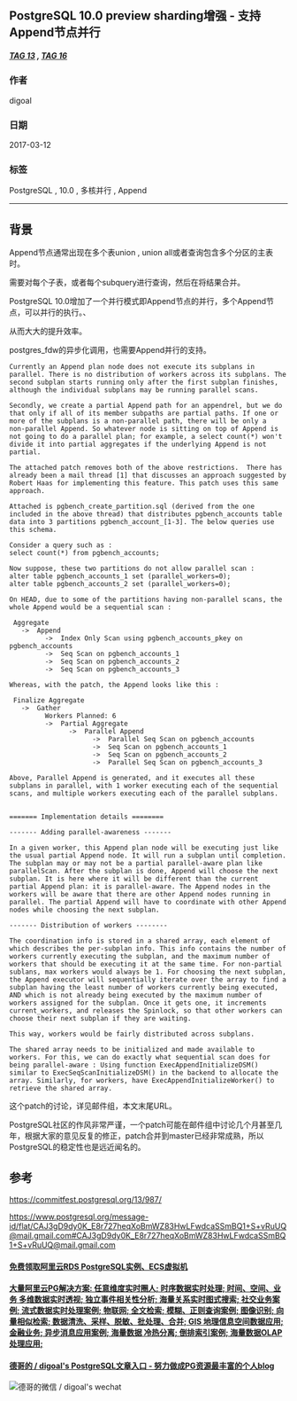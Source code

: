 ## PostgreSQL 10.0 preview sharding增强 - 支持Append节点并行     
##### [TAG 13](../class/13.md) , [TAG 16](../class/16.md)
                                    
### 作者                                                                                 
digoal                               
                                      
### 日期                                 
2017-03-12                                
                                  
### 标签                               
PostgreSQL , 10.0 , 多核并行 , Append  
                                    
----                              
                                       
## 背景             
Append节点通常出现在多个表union , union all或者查询包含多个分区的主表时。  
  
需要对每个子表，或者每个subquery进行查询，然后在将结果合并。  
  
PostgreSQL 10.0增加了一个并行模式即Append节点的并行，多个Append节点，可以并行的执行。、  
  
从而大大的提升效率。  
  
postgres_fdw的异步化调用，也需要Append并行的支持。  
    
```    
Currently an Append plan node does not execute its subplans in  
parallel. There is no distribution of workers across its subplans. The  
second subplan starts running only after the first subplan finishes,  
although the individual subplans may be running parallel scans.  
  
Secondly, we create a partial Append path for an appendrel, but we do  
that only if all of its member subpaths are partial paths. If one or  
more of the subplans is a non-parallel path, there will be only a  
non-parallel Append. So whatever node is sitting on top of Append is  
not going to do a parallel plan; for example, a select count(*) won't  
divide it into partial aggregates if the underlying Append is not  
partial.  
  
The attached patch removes both of the above restrictions.  There has  
already been a mail thread [1] that discusses an approach suggested by  
Robert Haas for implementing this feature. This patch uses this same  
approach.  
  
Attached is pgbench_create_partition.sql (derived from the one  
included in the above thread) that distributes pgbench_accounts table  
data into 3 partitions pgbench_account_[1-3]. The below queries use  
this schema.  
  
Consider a query such as :  
select count(*) from pgbench_accounts;  
  
Now suppose, these two partitions do not allow parallel scan :  
alter table pgbench_accounts_1 set (parallel_workers=0);  
alter table pgbench_accounts_2 set (parallel_workers=0);  
  
On HEAD, due to some of the partitions having non-parallel scans, the  
whole Append would be a sequential scan :  
  
 Aggregate  
   ->  Append  
         ->  Index Only Scan using pgbench_accounts_pkey on pgbench_accounts  
         ->  Seq Scan on pgbench_accounts_1  
         ->  Seq Scan on pgbench_accounts_2  
         ->  Seq Scan on pgbench_accounts_3  
  
Whereas, with the patch, the Append looks like this :  
  
 Finalize Aggregate  
   ->  Gather  
         Workers Planned: 6  
         ->  Partial Aggregate  
               ->  Parallel Append  
                     ->  Parallel Seq Scan on pgbench_accounts  
                     ->  Seq Scan on pgbench_accounts_1  
                     ->  Seq Scan on pgbench_accounts_2  
                     ->  Parallel Seq Scan on pgbench_accounts_3  
  
Above, Parallel Append is generated, and it executes all these  
subplans in parallel, with 1 worker executing each of the sequential  
scans, and multiple workers executing each of the parallel subplans.  
  
  
======= Implementation details ========  
  
------- Adding parallel-awareness -------  
  
In a given worker, this Append plan node will be executing just like  
the usual partial Append node. It will run a subplan until completion.  
The subplan may or may not be a partial parallel-aware plan like  
parallelScan. After the subplan is done, Append will choose the next  
subplan. It is here where it will be different than the current  
partial Append plan: it is parallel-aware. The Append nodes in the  
workers will be aware that there are other Append nodes running in  
parallel. The partial Append will have to coordinate with other Append  
nodes while choosing the next subplan.  
  
------- Distribution of workers --------  
  
The coordination info is stored in a shared array, each element of  
which describes the per-subplan info. This info contains the number of  
workers currently executing the subplan, and the maximum number of  
workers that should be executing it at the same time. For non-partial  
sublans, max workers would always be 1. For choosing the next subplan,  
the Append executor will sequentially iterate over the array to find a  
subplan having the least number of workers currently being executed,  
AND which is not already being executed by the maximum number of  
workers assigned for the subplan. Once it gets one, it increments  
current_workers, and releases the Spinlock, so that other workers can  
choose their next subplan if they are waiting.  
  
This way, workers would be fairly distributed across subplans.  
  
The shared array needs to be initialized and made available to  
workers. For this, we can do exactly what sequential scan does for  
being parallel-aware : Using function ExecAppendInitializeDSM()  
similar to ExecSeqScanInitializeDSM() in the backend to allocate the  
array. Similarly, for workers, have ExecAppendInitializeWorker() to  
retrieve the shared array.  
```      
  
这个patch的讨论，详见邮件组，本文末尾URL。  
  
PostgreSQL社区的作风非常严谨，一个patch可能在邮件组中讨论几个月甚至几年，根据大家的意见反复的修正，patch合并到master已经非常成熟，所以PostgreSQL的稳定性也是远近闻名的。  
      
## 参考      
https://commitfest.postgresql.org/13/987/  
    
https://www.postgresql.org/message-id/flat/CAJ3gD9dy0K_E8r727heqXoBmWZ83HwLFwdcaSSmBQ1+S+vRuUQ@mail.gmail.com#CAJ3gD9dy0K_E8r727heqXoBmWZ83HwLFwdcaSSmBQ1+S+vRuUQ@mail.gmail.com  

  
  
  
  
  
  
  
  
  
  
  
  
  
  
  
  
  
  
  
  
  
  
  
  
  
  
  
  
  
  
  
  
  
  
  
  
  
#### [免费领取阿里云RDS PostgreSQL实例、ECS虚拟机](https://www.aliyun.com/database/postgresqlactivity "57258f76c37864c6e6d23383d05714ea")
  
  
#### [大量阿里云PG解决方案: 任意维度实时圈人; 时序数据实时处理; 时间、空间、业务 多维数据实时透视; 独立事件相关性分析; 海量关系实时图式搜索; 社交业务案例; 流式数据实时处理案例; 物联网; 全文检索; 模糊、正则查询案例; 图像识别; 向量相似检索; 数据清洗、采样、脱敏、批处理、合并; GIS 地理信息空间数据应用; 金融业务; 异步消息应用案例; 海量数据 冷热分离; 倒排索引案例; 海量数据OLAP处理应用;](https://yq.aliyun.com/topic/118 "40cff096e9ed7122c512b35d8561d9c8")
  
  
#### [德哥的 / digoal's PostgreSQL文章入口 - 努力做成PG资源最丰富的个人blog](https://github.com/digoal/blog/blob/master/README.md "22709685feb7cab07d30f30387f0a9ae")
  
  
![德哥的微信 / digoal's wechat](../pic/digoal_weixin.jpg "f7ad92eeba24523fd47a6e1a0e691b59")
  
